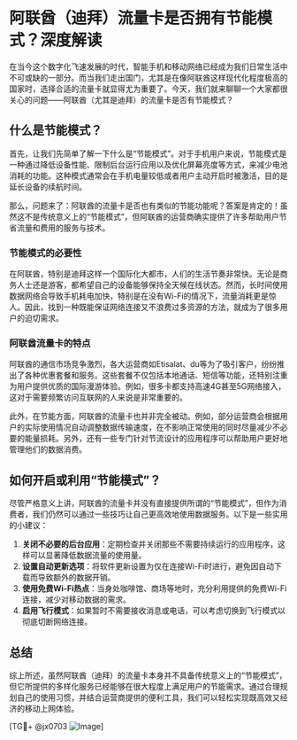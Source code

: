 # 阿联酋（迪拜）流量卡是否拥有节能模式？深度解读

在当今这个数字化飞速发展的时代，智能手机和移动网络已经成为我们日常生活中不可或缺的一部分。而当我们走出国门，尤其是在像阿联酋这样现代化程度极高的国家时，选择合适的流量卡就显得尤为重要了。今天，我们就来聊聊一个大家都很关心的问题——阿联酋（尤其是迪拜）的流量卡是否有节能模式？

## 什么是节能模式？

首先，让我们先简单了解一下什么是“节能模式”。对于手机用户来说，节能模式是一种通过降低设备性能、限制后台运行应用以及优化屏幕亮度等方式，来减少电池消耗的功能。这种模式通常会在手机电量较低或者用户主动开启时被激活，目的是延长设备的续航时间。

那么，问题来了：阿联酋的流量卡是否也有类似的节能功能呢？答案是肯定的！虽然这不是传统意义上的“节能模式”，但阿联酋的运营商确实提供了许多帮助用户节省流量和费用的服务与技术。

### 节能模式的必要性

在阿联酋，特别是迪拜这样一个国际化大都市，人们的生活节奏非常快。无论是商务人士还是游客，都希望自己的设备能够保持全天候在线状态。然而，长时间使用数据网络会导致手机耗电加快，特别是在没有Wi-Fi的情况下，流量消耗更是惊人。因此，找到一种既能保证网络连接又不浪费过多资源的方法，就成为了很多用户的迫切需求。

### 阿联酋流量卡的特点

阿联酋的通信市场竞争激烈，各大运营商如Etisalat、du等为了吸引客户，纷纷推出了各种优惠套餐和服务。这些套餐不仅包括本地通话、短信等功能，还特别注重为用户提供优质的国际漫游体验。例如，很多卡都支持高速4G甚至5G网络接入，这对于需要频繁访问互联网的人来说是非常重要的。

此外，在节能方面，阿联酋的流量卡也并非完全被动。例如，部分运营商会根据用户的实际使用情况自动调整数据传输速度，在不影响正常使用的同时尽量减少不必要的能量损耗。另外，还有一些专门针对节流设计的应用程序可以帮助用户更好地管理他们的数据消费。

## 如何开启或利用“节能模式”？

尽管严格意义上讲，阿联酋的流量卡并没有直接提供所谓的“节能模式”，但作为消费者，我们仍然可以通过一些技巧让自己更高效地使用数据服务。以下是一些实用的小建议：

1. **关闭不必要的后台应用**：定期检查并关闭那些不需要持续运行的应用程序，这样可以显著降低数据流量的使用量。
2. **设置自动更新选项**：将软件更新设置为仅在连接Wi-Fi时进行，避免因自动下载而导致额外的数据开销。
3. **使用免费Wi-Fi热点**：当身处咖啡馆、商场等地时，充分利用提供的免费Wi-Fi连接，减少对移动数据的需求。
4. **启用飞行模式**：如果暂时不需要接收消息或电话，可以考虑切换到飞行模式以彻底切断网络连接。

## 总结

综上所述，虽然阿联酋（迪拜）的流量卡本身并不具备传统意义上的“节能模式”，但它所提供的多样化服务已经能够在很大程度上满足用户的节能需求。通过合理规划自己的使用习惯，并结合运营商提供的便利工具，我们可以轻松实现既高效又经济的移动上网体验。

[TG💪+ @jx0703 ![Image](https://github.com/user-attachments/assets/dbca1d08-cadb-493c-b0ec-ad6f7a83f270)]